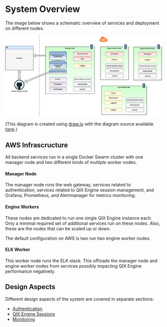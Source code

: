# System Overview

The image below shows a schematic overview of services and deployment on different nodes.

![Data model](../images/system-overview.png)

(This diagram is created using [draw.io](https://www.draw.io/) with the diagram source available
[here](../images/system-overview.xml).)

## AWS Infrascructure

All backend services run in a single Docker Swarm cluster with one manager node and two different kinds of multiple
worker nodes.

#### Manager Node

The manager node runs the web gateway, services related to authentication, services related to QIX Engine session management, and Grafana, Prometheus, and Alertmanager for metrics monitoring.

#### Engine Workers

These nodes are dedicated to run one single QIX Engine instance each. Only a minimal required set of additional services
run on these nodes. Also, these are the nodes that can be scaled up or down.

The default configuration on AWS is two run two engine worker nodes.

#### ELK Worker

This worker node runs the ELK stack. This offloads the manager node and engine worker nodes from services possibly
impacting QIX Engine performance negatively.

## Design Aspects

Different design aspects of the system are covered in separate sections:

- [Authentication](./authentication.md)
- [QIX Engine Sessions](./qix-engine-sessions.md)
- [Monitoring](./monitoring.md)
